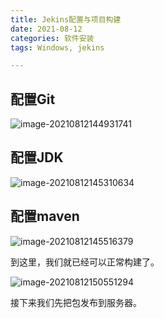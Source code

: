```yaml
---
title: Jekins配置与项目构建
date: 2021-08-12
categories: 软件安装
tags: Windows, jekins

---
```


##  配置Git

![image-20210812144931741](https://gitee.com/ruocy/image_repo/raw/master/images/image-20210812144931741.png)

## 配置JDK

![image-20210812145310634](https://gitee.com/ruocy/image_repo/raw/master/images/image-20210812145310634.png)

## 配置maven

![image-20210812145516379](https://gitee.com/ruocy/image_repo/raw/master/images/image-20210812145516379.png)

到这里，我们就已经可以正常构建了。

![image-20210812150551294](https://gitee.com/ruocy/image_repo/raw/master/images/image-20210812150551294.png)

接下来我们先把包发布到服务器。